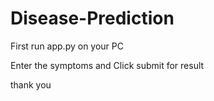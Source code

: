 # Disease-Prediction

First run app.py on your PC

Enter the symptoms and Click submit for result

thank you
